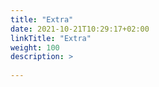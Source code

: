 ```yaml
---
title: "Extra"
date: 2021-10-21T10:29:17+02:00
linkTitle: "Extra"
weight: 100
description: >
  
---
```


